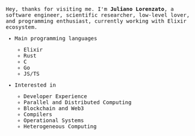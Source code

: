 <samp>

Hey, thanks for visiting me. I'm **Juliano Lorenzato**, a software engineer, scientific researcher, low-level lover, and programming enthusiast, currently working with Elixir ecosystem.

- Main programming languages
  - Elixir
  - Rust
  - C
  - Go
  - JS/TS
    
- Interested in
  - Developer Experience
  - Parallel and Distributed Computing
  - Blockchain and Web3
  - Compilers
  - Operational Systems
  - Heterogeneous Computing

</samp>

